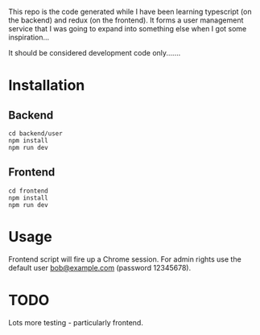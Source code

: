 This repo is the code generated while I have been learning typescript (on the backend) and
redux (on the frontend).  It forms a user management service that I was going to expand into
something else when I got some inspiration...

It should be considered development code only.......

# Installation

## Backend
```
cd backend/user
npm install
npm run dev
```
## Frontend
```
cd frontend
npm install
npm run dev
```

# Usage

Frontend script will fire up a Chrome session.  For admin rights use the default user bob@example.com (password 12345678).

# TODO

Lots more testing - particularly frontend.
